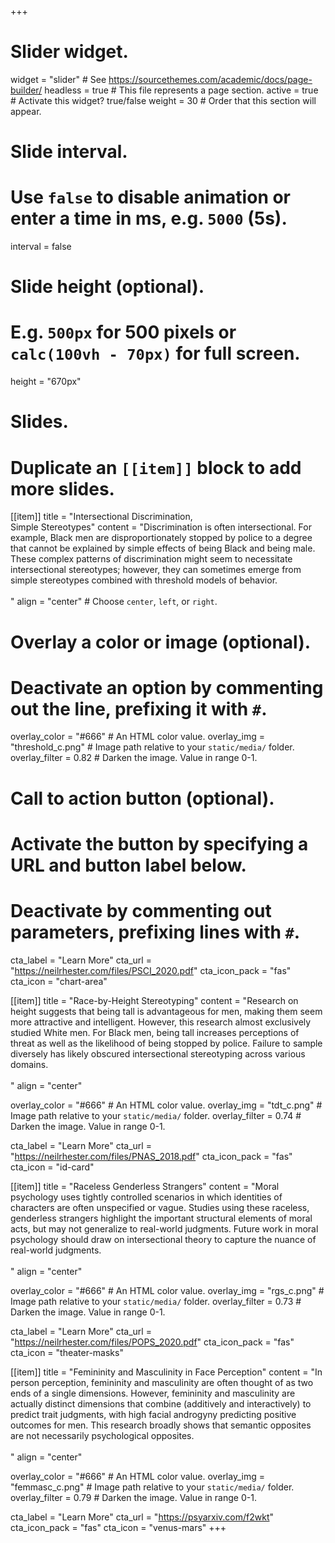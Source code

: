 +++
# Slider widget.
widget = "slider"  # See https://sourcethemes.com/academic/docs/page-builder/
headless = true  # This file represents a page section.
active = true  # Activate this widget? true/false
weight = 30  # Order that this section will appear.

# Slide interval.
# Use `false` to disable animation or enter a time in ms, e.g. `5000` (5s).
interval = false

# Slide height (optional).
# E.g. `500px` for 500 pixels or `calc(100vh - 70px)` for full screen.
height = "670px"

# Slides.
# Duplicate an `[[item]]` block to add more slides.
[[item]]
  title = "Intersectional Discrimination,</br>Simple Stereotypes"
  content = "Discrimination is often intersectional. For example, Black men are disproportionately stopped by police to a degree that cannot be explained by simple effects of being Black and being male. These complex patterns of discrimination might seem to necessitate intersectional stereotypes; however, they can sometimes emerge from simple stereotypes combined with threshold models of behavior.</br></br>"
  align = "center"  # Choose `center`, `left`, or `right`.
  

  # Overlay a color or image (optional).
  #   Deactivate an option by commenting out the line, prefixing it with `#`.
  overlay_color = "#666"  # An HTML color value.
  overlay_img = "threshold_c.png"  # Image path relative to your `static/media/` folder.
  overlay_filter = 0.82  # Darken the image. Value in range 0-1.

  # Call to action button (optional).
  #   Activate the button by specifying a URL and button label below.
  #   Deactivate by commenting out parameters, prefixing lines with `#`.
  cta_label = "Learn More"
  cta_url = "https://neilrhester.com/files/PSCI_2020.pdf"
  cta_icon_pack = "fas"
  cta_icon = "chart-area"

[[item]]
  title = "Race-by-Height Stereotyping"
  content = "Research on height suggests that being tall is advantageous for men, making them seem more attractive and intelligent. However, this research almost exclusively studied White men. For Black men, being tall increases perceptions of threat as well as the likelihood of being stopped by police. Failure to sample diversely has likely obscured intersectional stereotyping across various domains.</br></br>"
  align = "center"

  overlay_color = "#666"  # An HTML color value.
  overlay_img = "tdt_c.png"  # Image path relative to your `static/media/` folder.
  overlay_filter = 0.74  # Darken the image. Value in range 0-1.
  
  cta_label = "Learn More"
  cta_url = "https://neilrhester.com/files/PNAS_2018.pdf"
  cta_icon_pack = "fas"
  cta_icon = "id-card"

[[item]]
  title = "Raceless Genderless Strangers"
  content = "Moral psychology uses tightly controlled scenarios in which identities of characters are often unspecified or vague. Studies using these raceless, genderless strangers highlight the important structural elements of moral acts, but may not generalize to real-world judgments. Future work in moral psychology should draw on intersectional theory to capture the nuance of real-world judgments.</br></br>"
  align = "center"

  overlay_color = "#666"  # An HTML color value.
  overlay_img = "rgs_c.png"  # Image path relative to your `static/media/` folder.
  overlay_filter = 0.73  # Darken the image. Value in range 0-1.
  
  cta_label = "Learn More"
  cta_url = "https://neilrhester.com/files/POPS_2020.pdf"
  cta_icon_pack = "fas"
  cta_icon = "theater-masks"
  
  [[item]]
  title = "Femininity and Masculinity in Face Perception"
  content = "In person perception, femininity and masculinity are often thought of as two ends of a single dimensions. However, femininity and masculinity are actually distinct dimensions that combine (additively and interactively) to predict trait judgments, with high facial androgyny predicting positive outcomes for men. This research broadly shows that semantic opposites are not necessarily psychological opposites.</br></br>"
  align = "center"

  overlay_color = "#666"  # An HTML color value.
  overlay_img = "femmasc_c.png"  # Image path relative to your `static/media/` folder.
  overlay_filter = 0.79  # Darken the image. Value in range 0-1.
  
  cta_label = "Learn More"
  cta_url = "https://psyarxiv.com/f2wkt"
  cta_icon_pack = "fas"
  cta_icon = "venus-mars"
+++
